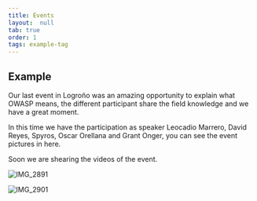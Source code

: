 ```yaml
---
title: Events
layout:  null
tab: true
order: 1
tags: example-tag
---
```


## Example

Our last event in Logroño was an amazing opportunity to explain what OWASP means, the different participant share the field knowledge and we have a great moment.

In this time we have the participation as speaker Leocadio Marrero, David Reyes, Spyros, Oscar Orellana and Grant Onger, you can see the event pictures in here.

Soon we are shearing the videos of the event.

![IMG_2891](https://github.com/OWASP/www-chapter-logrono/assets/49035692/95563cf7-0cd9-4f79-a1ea-c0e94301bd65)

![IMG_2901](https://github.com/OWASP/www-chapter-logrono/assets/49035692/c064291b-a4b3-4c2e-92ee-409e0a8aae9a)

